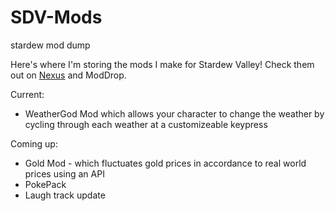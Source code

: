 # SDV-Mods
stardew mod dump 

Here's where I'm storing the mods I make for Stardew Valley! 
Check them out on <a href="https://www.nexusmods.com/users/154664358">Nexus</a> and ModDrop.

Current:
* WeatherGod Mod which allows your character to change the weather by cycling through each weather at a customizeable keypress 

Coming up:
* Gold Mod - which fluctuates gold prices in accordance to real world prices using an API 
* PokePack
* Laugh track update 

